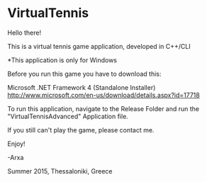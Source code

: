 # VirtualTennis
Hello there!

This is a virtual tennis game application, developed in C++/CLI

*This application is only for Windows

Before you run this game you have to download this: 

Microsoft .NET Framework 4 (Standalone Installer)
http://www.microsoft.com/en-us/download/details.aspx?id=17718

To run this application, navigate to the Release Folder and run the "VirtualTennisAdvanced" Application file.

If you still can't play the game, please contact me.

Enjoy!

-Arxa

Summer 2015, Thessaloniki, Greece
